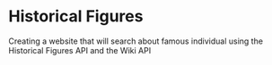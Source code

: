 # Historical Figures
Creating a website that will search about famous individual using the Historical Figures API and the Wiki API
